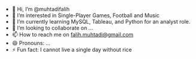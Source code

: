 - 👋 Hi, I’m @muhtadifalih
- 👀 I’m interested in Single-Player Games, Football and Music
- 🌱 I’m currently learning MySQL, Tableau, and Python for an analyst role.
- 💞️ I’m looking to collaborate on ...
- 📫 How to reach me on falih.muhtadi@gmail.com
- 😄 Pronouns: ...
- ⚡ Fun fact: I cannot live a single day without rice

<!---
muhtadifalih/muhtadifalih is a ✨ special ✨ repository because its `README.md` (this file) appears on your GitHub profile.
You can click the Preview link to take a look at your changes.
--->
